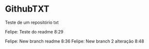 # GithubTXT
Teste de um repositório txt

Felipe: Teste do readme 8:29

Felipe: New branch readme 8:36
Felipe: New branch 2 alteração 8:48